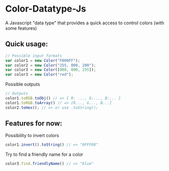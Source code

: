 # Color-Datatype-Js
A Javascript "data type" that provides a quick access to control colors (with some features)

## Quick usage:
```javascript
// Possible input formats
var color1 = new Color("F000FF");
var color2 = new Color("255, 000, 200");
var color3 = new Color([000, 000, 255]);
var color3 = new Color("red");
```

Possible outputs
```javascript
// Outputs
color1.toRGB.toObj() // => { R: ..., G:..., B:... }
color1.toRGB.toArray() // => [R..., G..., B...]
color2.toHex(); // => or use .toString();
```

## Features for now:
Possibility to invert colors
```javascript
color1.invert().toString() // => "0FFF00"
```
Try to find a friendly name for a color
```javascript
color3.find.friendlyName() // => "blue"
```